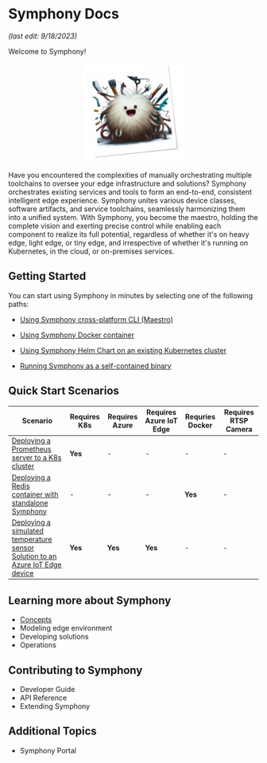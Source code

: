 # Symphony Docs

_(last edit: 9/18/2023)_

Welcome to Symphony!

<div align="center">
  <img src="./symphony-book/images/symphony.png" alt="Symphony" width="200" height="200">
</div>


Have you encountered the complexities of manually orchestrating multiple toolchains to oversee your edge infrastructure and solutions? Symphony orchestrates existing services and tools to form an end-to-end, consistent intelligent edge experience. Symphony unites various device classes, software artifacts, and service toolchains, seamlessly harmonizing them into a unified system. With Symphony, you become the maestro, holding the complete vision and exerting precise control while enabling each component to realize its full potential, regardless of whether it's on heavy edge, light edge, or tiny edge, and irrespective of whether it's running on Kubernetes, in the cloud, or on-premises services.

## Getting Started

You can start using Symphony in minutes by selecting one of the following paths:

* [Using Symphony cross-platform CLI (Maestro)](./symphony-book/quick_start/quick_start_maestro.md)

* [Using Symphony Docker container](./symphony-book/quick_start/quick_start_docker.md)

* [Using Symphony Helm Chart on an existing Kubernetes cluster](./symphony-book/quick_start/quick_start_helm.md)

* [Running Symphony as a self-contained binary](./symphony-book/quick_start/quick_start_binary.md)

## Quick Start Scenarios

| Scenario | Requires K8s | Requires Azure | Requires Azure IoT Edge| Requries Docker | Requires RTSP Camera |
|--------|--------|--------|--------|--------|--------|
| [Deploying a Prometheus server to a K8s cluster](./symphony-book/quick_start/deploy_prometheus_k8s.md) | **Yes** | - | - | - | - |
| [Deploying a Redis container with standalone Symphony](./symphony-book/quick_start/deploy_redis_no_k8s.md)| - | - | - | **Yes** | - |
| [Deploying a simulated temperature sensor Solution to an Azure IoT Edge device](./symphony-book/quick_start/deploy_solution_to_azure_iot_edge.md) | **Yes** | **Yes** | **Yes** | - | - |

## Learning more about Symphony

* [Concepts](./symphony-book/concepts/overview.md)
* Modeling edge environment
* Developing solutions
* Operations

## Contributing to Symphony

* Developer Guide
* API Reference
* Extending Symphony

## Additional Topics

* Symphony Portal